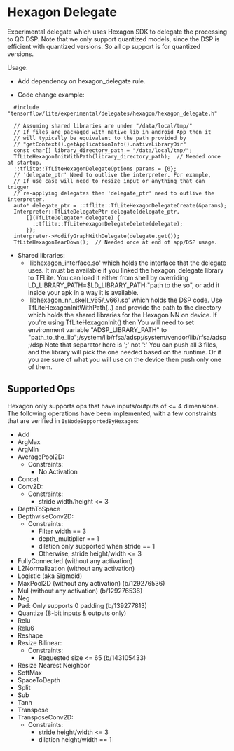 # Hexagon Delegate

Experimental delegate which uses Hexagon SDK to delegate the processing to QC
DSP. Note that we only support quantized models, since the DSP is efficient with
quantized versions. So all op support is for quantized versions.

Usage:

- Add dependency on hexagon_delegate rule.

- Code change example:

```
  #include "tensorflow/lite/experimental/delegates/hexagon/hexagon_delegate.h"

  // Assuming shared libraries are under "/data/local/tmp/"
  // If files are packaged with native lib in android App then it
  // will typically be equivalent to the path provided by
  // "getContext().getApplicationInfo().nativeLibraryDir"
  const char[] library_directory_path = "/data/local/tmp/";
  TfLiteHexagonInitWithPath(library_directory_path);  // Needed once at startup.
  ::tflite::TfLiteHexagonDelegateOptions params = {0};
  // 'delegate_ptr' Need to outlive the interpreter. For example,
  // If use case will need to resize input or anything that can trigger
  // re-applying delegates then 'delegate_ptr' need to outlive the interpreter.
  auto* delegate_ptr = ::tflite::TfLiteHexagonDelegateCreate(&params);
  Interpreter::TfLiteDelegatePtr delegate(delegate_ptr,
      [](TfLiteDelegate* delegate) {
        ::tflite::TfLiteHexagonDelegateDelete(delegate);
      });
  interpreter->ModifyGraphWithDelegate(delegate.get());
  TfLiteHexagonTearDown();  // Needed once at end of app/DSP usage.
```

- Shared libraries:
  - 'libhexagon_interface.so' which holds the interface that the delegate uses.
    It must be available if you linked the hexagon_delegate library to TFLite.
    You can load it either from shell by overriding
    LD_LIBRARY_PATH=\$LD_LIBRARY_PATH:"path to the so", or add it inside your
    apk in a way it is available.
  - 'libhexagon_nn_skel(\_v65/\_v66).so' which holds the DSP code. Use
    TfLiteHexagonInitWithPath(..) and provide the path to the directory which
    holds the shared libraries for the Hexagon NN on device. If you're using
    TfLiteHexagonInit() then You will need to set environment variable
    "ADSP_LIBRARY_PATH" to
    "path_to_the_lib";/system/lib/rfsa/adsp;/system/vendor/lib/rfsa/adsp;/dsp
    Note that separator here is ';' not ':' You can push all 3 files, and the
    library will pick the one needed based on the runtime. Or if you are sure of
    what you will use on the device then push only one of them.

## Supported Ops

Hexagon only supports ops that have inputs/outputs of <= 4 dimensions. The
following operations have been implemented, with a few constraints that are
verified in `IsNodeSupportedByHexagon`:

- Add
- ArgMax
- ArgMin
- AveragePool2D:
  - Constraints:
    - No Activation
- Concat
- Conv2D:
  - Constraints:
    - stride width/height <= 3
- DepthToSpace
- DepthwiseConv2D:
  - Constraints:
    - Filter width == 3
    - depth_multiplier == 1
    - dilation only supported when stride == 1
    - Otherwise, stride height/width <= 3
- FullyConnected (without any activation)
- L2Normalization (without any activation)
- Logistic (aka Sigmoid)
- MaxPool2D (without any activation) (b/129276536)
- Mul (without any activation) (b/129276536)
- Neg
- Pad: Only supports 0 padding (b/139277813)
- Quantize (8-bit inputs & outputs only)
- Relu
- Relu6
- Reshape
- Resize Bilinear:
  - Constraints:
    - Requested size <= 65 (b/143105433)
- Resize Nearest Neighbor
- SoftMax
- SpaceToDepth
- Split
- Sub
- Tanh
- Transpose
- TransposeConv2D:
  - Constraints:
    - stride height/width <= 3
    - dilation height/width == 1
